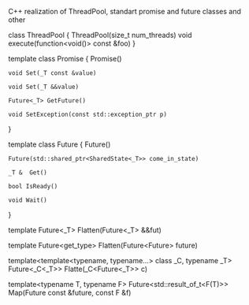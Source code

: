 C++ realization of ThreadPool, standart promise and future classes and other 

class ThreadPool {
    ThreadPool(size_t num_threads)
    void execute(function<void()> const &foo)
}

template<typename _T>
class Promise {
    Promise() 

    void Set(_T const &value) 

    void Set(_T &&value) 

    Future<_T> GetFuture() 

    void SetException(const std::exception_ptr p)
}

template<typename _T>
class Future {
    Future() 

    Future(std::shared_ptr<SharedState<_T>> come_in_state)

    _T &  Get() 

    bool IsReady() 

    void Wait()
}

template<typename _T>
Future<_T> Flatten(Future<_T> &&fut)

template<typename T>
Future<get_type<T>> Flatten(Future<Future<T>> future)

template<template<typename, typename...> class _C, typename _T>
Future<_C<_T>> Flatte(_C<Future<_T>> c) 

template<typename T, typename F>
Future<std::result_of_t<F(T)>> Map(Future<T> const &future, const F &f)

